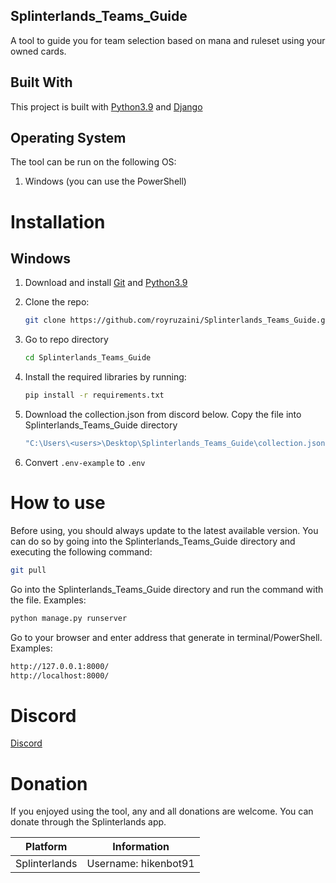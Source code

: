 ## Splinterlands_Teams_Guide
A tool to guide you for team selection based on mana and ruleset using your owned cards.

## Built With

This project is built with [Python3.9](https://www.python.org/downloads/) and [Django](https://www.djangoproject.com/)

## Operating System

The tool can be run on the following OS:
  1.  Windows (you can use the PowerShell)

# Installation

## Windows

1. Download and install [Git](https://git-scm.com/) and [Python3.9](https://www.python.org/)
2. Clone the repo: 

      ```sh
      git clone https://github.com/royruzaini/Splinterlands_Teams_Guide.git
      ```

3. Go to repo directory
      ```sh
      cd Splinterlands_Teams_Guide
      ```

4. Install the required libraries by running: 
      ```sh
      pip install -r requirements.txt
      ```
      
5. Download the collection.json from discord below. Copy the file into Splinterlands_Teams_Guide directory
      ```sh
      "C:\Users\<users>\Desktop\Splinterlands_Teams_Guide\collection.json"
      ```
6. Convert `.env-example` to `.env`

# How to use

Before using, you should always update to the latest available version. You can do so by going into the Splinterlands_Teams_Guide directory and executing the following command:

```sh
git pull
```

Go into the Splinterlands_Teams_Guide directory and run the command with the file. Examples:

```sh
python manage.py runserver
```

Go to your browser and enter address that generate in terminal/PowerShell. Examples:

```sh
http://127.0.0.1:8000/
http://localhost:8000/
```

# Discord
<a href="https://discord.gg/53GF7P6BUN">Discord</a>

# Donation
If you enjoyed using the tool, any and all donations are welcome. You can donate through the Splinterlands app.

| Platform | Information |
|:---:|:---:|
| Splinterlands | Username: hikenbot91
